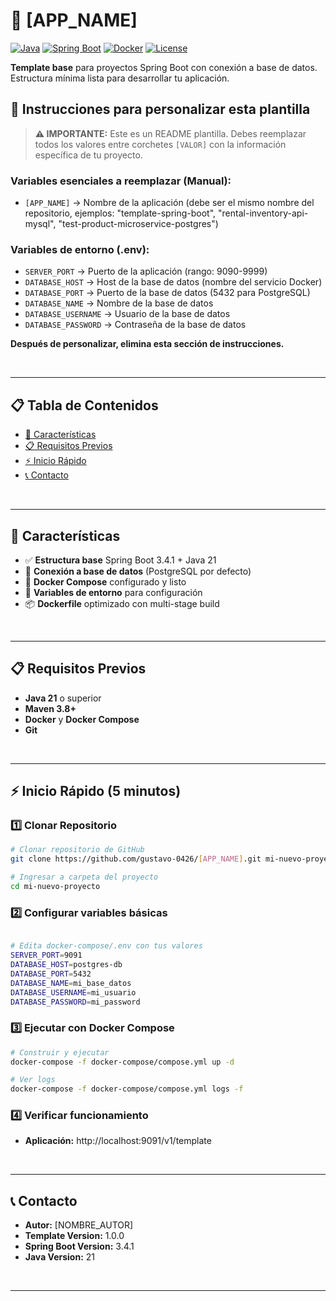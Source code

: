 # 🚀 [APP_NAME]

[![Java](https://img.shields.io/badge/Java-21-orange.svg)](https://openjdk.java.net/projects/jdk/21/)
[![Spring Boot](https://img.shields.io/badge/Spring%20Boot-3.4.1-brightgreen.svg)](https://spring.io/projects/spring-boot)
[![Docker](https://img.shields.io/badge/Docker-Ready-blue.svg)](https://www.docker.com/)
[![License](https://img.shields.io/badge/License-MIT-yellow.svg)](https://opensource.org/licenses/MIT)

**Template base** para proyectos Spring Boot con conexión a base de datos. Estructura mínima lista para desarrollar tu aplicación.

## 📝 Instrucciones para personalizar esta plantilla

> **⚠️ IMPORTANTE:** Este es un README plantilla. Debes reemplazar todos los valores entre corchetes `[VALOR]` con la información específica de tu proyecto.

### Variables esenciales a reemplazar (Manual):

- `[APP_NAME]` → Nombre de la aplicación (debe ser el mismo nombre del repositorio, ejemplos: "template-spring-boot", "rental-inventory-api-mysql", "test-product-microservice-postgres")

### Variables de entorno (.env):

- `SERVER_PORT` → Puerto de la aplicación (rango: 9090-9999)
- `DATABASE_HOST` → Host de la base de datos (nombre del servicio Docker)
- `DATABASE_PORT` → Puerto de la base de datos (5432 para PostgreSQL)
- `DATABASE_NAME` → Nombre de la base de datos
- `DATABASE_USERNAME` → Usuario de la base de datos
- `DATABASE_PASSWORD` → Contraseña de la base de datos  

**Después de personalizar, elimina esta sección de instrucciones.**

<br>

---



## 📋 Tabla de Contenidos

- [🚀 Características](#características)
- [📋 Requisitos Previos](#requisitos-previos)
- [⚡ Inicio Rápido](#inicio-rapido)
- [📞 Contacto](#contacto)

<br>

---

## <a id="características"></a>🚀 Características

- ✅ **Estructura base** Spring Boot 3.4.1 + Java 21
- 💾 **Conexión a base de datos** (PostgreSQL por defecto)
- 🐳 **Docker Compose** configurado y listo
- 🔧 **Variables de entorno** para configuración
- 📦 **Dockerfile** optimizado con multi-stage build

<br>

---


## <a id="requisitos-previos"></a>📋 Requisitos Previos

- **Java 21** o superior
- **Maven 3.8+**
- **Docker** y **Docker Compose**
- **Git**

<br>

---

## <a id="inicio-rapido"></a>⚡ Inicio Rápido (5 minutos)

### 1️⃣ Clonar Repositorio
```bash
# Clonar repositorio de GitHub
git clone https://github.com/gustavo-0426/[APP_NAME].git mi-nuevo-proyecto

# Ingresar a carpeta del proyecto
cd mi-nuevo-proyecto
```

### 2️⃣ Configurar variables básicas
```bash

# Edita docker-compose/.env con tus valores
SERVER_PORT=9091
DATABASE_HOST=postgres-db
DATABASE_PORT=5432
DATABASE_NAME=mi_base_datos
DATABASE_USERNAME=mi_usuario
DATABASE_PASSWORD=mi_password

```

### 3️⃣ Ejecutar con Docker Compose
```bash
# Construir y ejecutar
docker-compose -f docker-compose/compose.yml up -d

# Ver logs
docker-compose -f docker-compose/compose.yml logs -f
```

### 4️⃣ Verificar funcionamiento

- **Aplicación:** http://localhost:9091/v1/template

<br>

---

## <a id="contacto"></a>📞 Contacto

- **Autor:** [NOMBRE_AUTOR]
- **Template Version:** 1.0.0
- **Spring Boot Version:** 3.4.1
- **Java Version:** 21

<br>

---
